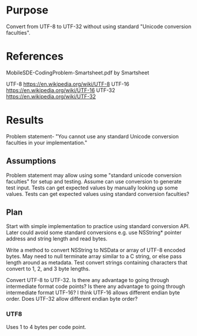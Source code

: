# Purpose
Convert from UTF-8 to UTF-32 without using standard "Unicode conversion faculties".

# References
MobileSDE-CodingProblem-Smartsheet.pdf by Smartsheet

UTF-8
https://en.wikipedia.org/wiki/UTF-8
UTF-16
https://en.wikipedia.org/wiki/UTF-16
UTF-32
https://en.wikipedia.org/wiki/UTF-32

# Results
Problem statement-
"You cannot use any standard Unicode conversion faculties in your implementation."

## Assumptions
Problem statement may allow using some "standard unicode conversion faculties" for setup and testing.
Assume can use conversion to generate test input.
Tests can get expected values by manually looking up some values.
Tests can get expected values using standard conversion faculties?

## Plan
Start with simple implementation to practice using standard conversion API.
Later could avoid some standard conversions
e.g. use NSString* pointer address and string length and read bytes.

Write a method to convert NSString to NSData or array of UTF-8 encoded bytes.
May need to null terminate array similar to a C string, or else pass length around as metadata.
Test convert strings containing characters that convert to 1, 2, and 3 byte lengths. 

Convert UTF-8 to UTF-32.
Is there any advantage to going through intermediate format code points?
Is there any advantage to going through intermediate format UTF-16?
I think UTF-16 allows different endian byte order.
Does UTF-32 allow different endian byte order?

### UTF8
Uses 1 to 4 bytes per code point.
